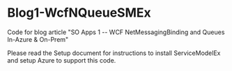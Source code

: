 # Blog1-WcfNQueueSMEx
Code for blog article "SO Apps 1 -- WCF NetMessagingBinding and Queues In-Azure &amp; On-Prem"

Please read the Setup document for instructions to install ServiceModelEx and setup Azure to support this code.
